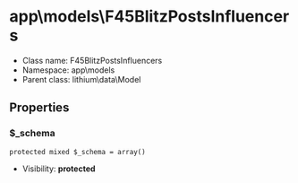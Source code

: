 app\models\F45BlitzPostsInfluencers
===============






* Class name: F45BlitzPostsInfluencers
* Namespace: app\models
* Parent class: lithium\data\Model





Properties
----------


### $_schema

    protected mixed $_schema = array()





* Visibility: **protected**



